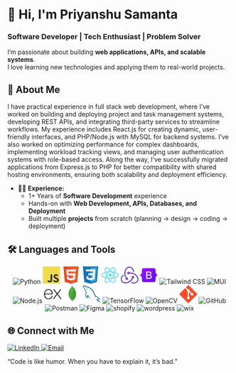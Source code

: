 # 👋 Hi, I'm Priyanshu Samanta  

###  Software Developer |  Tech Enthusiast | Problem Solver  

I’m passionate about building **web applications, APIs, and scalable systems**.  
I love learning new technologies and applying them to real-world projects.  


## 🚀 About Me  
I have practical experience in full stack web development, where I’ve worked on building and deploying project and task management systems, developing REST APIs, and integrating third-party services to streamline workflows. My experience includes React.js for creating dynamic, user-friendly interfaces, and PHP/Node.js with MySQL for backend systems. I’ve also worked on optimizing performance for complex dashboards, implementing workload tracking views, and managing user authentication systems with role-based access. Along the way, I’ve successfully migrated applications from Express.js to PHP for better compatibility with shared hosting environments, ensuring both scalability and deployment efficiency.
- 👨‍💻 **Experience:**  
  - 1+ Years of **Software Development** experience  
  - Hands-on with **Web Development, APIs, Databases, and Deployment**  
  - Built multiple **projects** from scratch (planning → design → coding → deployment)  



## 🛠️ Languages and Tools  

<p align="center">
  <!-- Languages -->
  <img src="https://cdn.jsdelivr.net/gh/devicons/devicon/icons/python/python-original.svg" alt="Python" width="40" height="40"/>
  <img src="https://raw.githubusercontent.com/devicons/devicon/master/icons/javascript/javascript-original.svg" alt="JavaScript" width="40" height="40"/>
  <img src="https://raw.githubusercontent.com/devicons/devicon/master/icons/html5/html5-original.svg" alt="HTML5" width="40" height="40"/>
  <img src="https://raw.githubusercontent.com/devicons/devicon/master/icons/css3/css3-original.svg" alt="CSS3" width="40" height="40"/>
  
  <!-- Frontend -->
  <img src="https://raw.githubusercontent.com/devicons/devicon/master/icons/react/react-original.svg" alt="React" width="40" height="40"/>
  <img src="https://raw.githubusercontent.com/devicons/devicon/master/icons/redux/redux-original.svg" alt="Redux" width="40" height="40"/>
  <img src="https://raw.githubusercontent.com/devicons/devicon/master/icons/bootstrap/bootstrap-original.svg" alt="Bootstrap" width="40" height="40"/>
  <img src="https://www.vectorlogo.zone/logos/tailwindcss/tailwindcss-icon.svg" alt="Tailwind CSS" width="40" height="40"/>
  <img src="https://cdn.worldvectorlogo.com/logos/material-ui-1.svg" alt="MUI" width="40" height="40"/>
  
  <!-- Backend / DB -->
  <img src="https://cdn.worldvectorlogo.com/logos/nodejs-icon.svg" alt="Node.js" width="40" height="40"/>
  <img src="https://raw.githubusercontent.com/devicons/devicon/master/icons/express/express-original.svg" alt="Express" width="40" height="40"/>
  <img src="https://raw.githubusercontent.com/devicons/devicon/master/icons/mongodb/mongodb-original.svg" alt="MongoDB" width="40" height="40"/>
  <img src="https://raw.githubusercontent.com/devicons/devicon/master/icons/mysql/mysql-original.svg" alt="MySQL" width="40" height="40"/>
  
  
  <!-- AI / ML -->
  <img src="https://www.vectorlogo.zone/logos/tensorflow/tensorflow-icon.svg" alt="TensorFlow" width="40" height="40"/>
  <img src="https://www.vectorlogo.zone/logos/opencv/opencv-icon.svg" alt="OpenCV" width="40" height="40"/>
  
  <!-- Tools -->
  <img src="https://raw.githubusercontent.com/devicons/devicon/master/icons/git/git-original.svg" alt="Git" width="40" height="40"/>
  <img src="https://cdn.jsdelivr.net/gh/devicons/devicon/icons/github/github-original.svg" alt="GitHub" width="40" height="40"/>
  <img src="https://www.vectorlogo.zone/logos/getpostman/getpostman-icon.svg" alt="Postman" width="40" height="40"/>
  <img src="https://www.vectorlogo.zone/logos/figma/figma-icon.svg" alt="Figma" width="40" height="40"/>

  <!-- CMS & E-commerce -->
  <img src="https://cdn.worldvectorlogo.com/logos/shopify.svg" alt="shopify" width="40" height="40"/>
  <img src="https://cdn.worldvectorlogo.com/logos/wordpress-icon-1.svg" alt="wordpress" width="40" height="40"/> 
  <img src="https://cdn.worldvectorlogo.com/logos/wix.svg" alt="wix" width="60" height="40"/>
  

</p>







## 🌐 Connect with Me  

<p >
  <!-- LinkedIn -->
  <a href="https://www.linkedin.com/in/priyanshu-samanta-5542b923a" target="_blank">
    <img src="https://cdn.jsdelivr.net/gh/devicons/devicon/icons/linkedin/linkedin-original.svg" alt="LinkedIn" width="40" height="40"/>
  </a>

  <!-- Email -->
  <a href="mailto:priyanshusamanta101@gmail.com">
    <img src="https://upload.wikimedia.org/wikipedia/commons/4/4e/Gmail_Icon.png" alt="Email" width="40" height="40"/>
  </a>
</p>



 “Code is like humor. When you have to explain it, it’s bad.”


